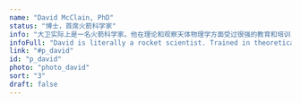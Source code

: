 ```yaml
---
name: "David McClain, PhD"
status: "博士，首席火箭科学家"
info: "大卫实际上是一名火箭科学家。他在理论和观察天体物理学方面受过很强的教育和培训，除了计算机科学之外，他还带来了无与伦比的五十年独特的编程专业知识。"
infoFull: "David is literally a rocket scientist. Trained in theoretical and observational astrophysics, in addition to computer science, he brings an incomparable and extraordinary five decades of unique programming expertise to the table. David has served as a Principal Scientist in the aerospace industry where he built airborne LIDAR systems for underwater mine detection, and was a Senior Scientist on the Raytheon ExoAtmospheric Kill Vehicle (EKV) program. He is a true expert in numerous computer languages, including Lisp, and an authority on signal processing, image processing, guidance and navigation, radio-frequency and infrared target detection systems, and target tracking. He has twice addressed the European Common Lisp Meeting."
link: "#p_david"
id: "p_david"
photo: "photo_david"
sort: "3"
draft: false
---
```

